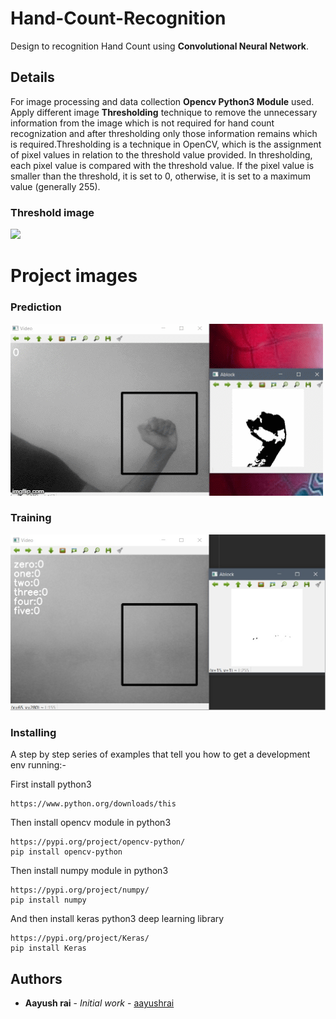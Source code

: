 # Hand-Count-Recognition

Design to recognition Hand Count using **Convolutional Neural Network**.

## Details

For image processing and data collection **Opencv Python3 Module** used. Apply different image **Thresholding** technique to remove the unnecessary information from the image which is not required for hand count recognization and after thresholding only those information remains which is required.Thresholding is a technique in OpenCV, which is the assignment of pixel values in relation to the threshold value provided. In thresholding, each pixel value is compared with the threshold value. If the pixel value is smaller than the threshold, it is set to 0, otherwise, it is set to a maximum value (generally 255).

### Threshold image
![](https://answers.opencv.org/upfiles/13506303131033303.png)

# Project images

### Prediction
![](https://github.com/aayushrai/Hand-Count-Recognition/blob/master/prediction_gif.gif)

### Training
![](https://github.com/aayushrai/Hand-Count-Recognition/blob/master/T_image.jpg)


### Installing

A step by step series of examples that tell you how to get a development env running:-

First install python3 

```
https://www.python.org/downloads/this 
```

Then install opencv module in python3 

```
https://pypi.org/project/opencv-python/
pip install opencv-python
```

Then install numpy module in python3

```
https://pypi.org/project/numpy/
pip install numpy
```
And then install keras python3 deep learning library

```
https://pypi.org/project/Keras/
pip install Keras
```
## Authors

* **Aayush rai** - *Initial work* - [aayushrai](https://github.com/aayushrai)
